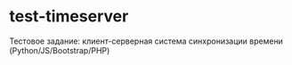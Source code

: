 # test-timeserver
Тестовое задание: клиент-серверная система синхронизации времени (Python/JS/Bootstrap/PHP)
